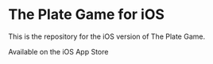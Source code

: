 # The Plate Game for iOS

This is the repository for the iOS version of The Plate Game.

Available on the iOS App Store
